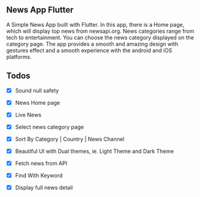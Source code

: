 ## News App Flutter 

A Simple News App built with Flutter. In this app, there is a Home page, which will display top news from newsapi.org. News categories range from tech to entertainment. You can choose the news category displayed on the category page. The app provides a smooth and amazing design with gestures effect and a smooth experience with the android and iOS platforms.

 ## Todos

- [x] Sound null safety
- [x] News Home page
- [x] Live News
- [x] Select news category page
- [x] Sort By Category | Country | News Channel
- [x] Beautiful UI with Dual themes, ie. Light Theme and Dark Theme
- [x] Fetch news from API
- [x] Find With Keyword
- [x] Display full news detail

